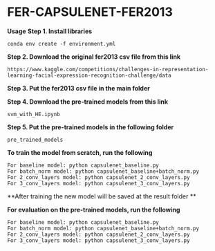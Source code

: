 # FER-CAPSULENET-FER2013
**Usage**
**Step 1. Install libraries**
```
conda env create -f environment.yml
```
**Step 2. Download the original fer2013 csv file from this link**
```
https://www.kaggle.com/competitions/challenges-in-representation-learning-facial-expression-recognition-challenge/data
```
**Step 3. Put the fer2013 csv file in the main folder**

**Step 4. Download the pre-trained models from this link**
```
svm_with_HE.ipynb
```
**Step 5. Put the pre-trained models in the following folder**
```
pre_trained_models
```
**To train the model from scratch, run the following**
```
For baseline model: python capsulenet_baseline.py
For batch_norm model: python capsulenet_baseline+batch_norm.py
For 2_conv_layers model: python capsulenet_2_conv_layers.py
For 3_conv_layers model: python capsulenet_3_conv_layers.py
```

**After training the new model will be saved at the result folder **

**For evaluation on the pre-trained models, run the following**
```
For baseline model: python capsulenet_baseline.py
For batch_norm model: python capsulenet_baseline+batch_norm.py
For 2_conv_layers model: python capsulenet_2_conv_layers.py
For 3_conv_layers model: python capsulenet_3_conv_layers.py
```
